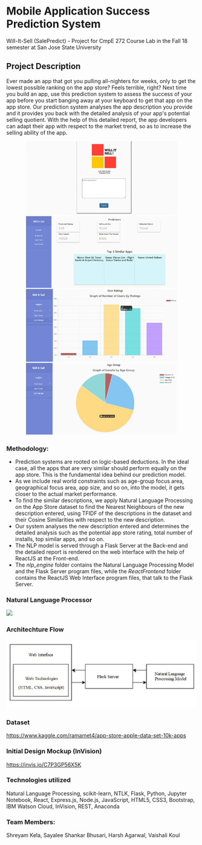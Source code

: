 # Mobile Application Success Prediction System 
Will-It-Sell (SalePredict) - Project for CmpE 272 Course Lab in the Fall 18 semester at San Jose State University

## Project Description
Ever made an app that got you pulling all-nighters for weeks, only to get the lowest possible ranking on the app store? Feels terrible, right? Next time you build an app, use this prediction system to assess the success of your app before you start banging away at your keyboard to get that app on the app store. Our prediction system analyses the app description you provide and it provides you back with the detailed analysis of your app's potential selling quotient. With the help of this detailed report, the app developers can adapt their app with respect to the market trend, so as to increase the selling ability of the app.

<p align="middle">
  <img src="/app-images/app_thumbnail-1.PNG" width="400" />
  <img src="/app-images/app_thumbnail-2.PNG" width="400" />
  <img src="/app-images/app_thumbnail-3.PNG" width="400" />
  <img src="/app-images/app_thumbnail-4.PNG" width="400" /> 
</p>

### Methodology: 
- Prediction systems are rooted on logic-based deductions. In the ideal case, all the apps that are very similar should perform equally on the app store. This is the fundamental idea behind our prediction model. 
- As we include real world constraints such as age-group focus area, geographical focus area, app size, and so on, into the model, it gets closer to the actual market performance. 
- To find the similar descriptions, we apply Natural Language Processing on the App Store dataset to find the Nearest Neighbours of the new description entered, using TFIDF of the descriptions in the dataset and their Cosine Similarities with respect to the new description.
- Our system analyses the new description entered and determines the detailed analysis such as the potential app store rating, total number of installs, top similar apps, and so on.
- The NLP model is served through a Flask Server at the Back-end and the detailed report is rendered on the web interface with the help of ReactJS at the Front-end. 
- The *nlp_engine* folder contains the Natural Language Processing Model and the Flask Server program files, while the *ReactFrontend* folder contains the ReactJS Web Interface program files, that talk to the Flask Server.

### Natural Language Processor
![](https://github.com/shreyamkela/will-it-sell-app/blob/master/app-images/nlp_thumbnail.PNG)

### Architechture Flow
<p align="middle">
  <img src="/app-images/architechture_flow-thumbnail.PNG" />
</p>

### Dataset
https://www.kaggle.com/ramamet4/app-store-apple-data-set-10k-apps

### Initial Design Mockup (InVision)
https://invis.io/C7P3GP56X5K

### Technologies utilized
Natural Language Processing, scikit-learn, NTLK, Flask, Python, Jupyter Notebook, React, Express.js, Node.js, JavaScript, HTML5, CSS3, Bootstrap, IBM Watson Cloud, InVision, REST, Anaconda

### Team Members: 
Shreyam Kela, Sayalee Shankar Bhusari, Harsh Agarwal, Vaishali Koul
